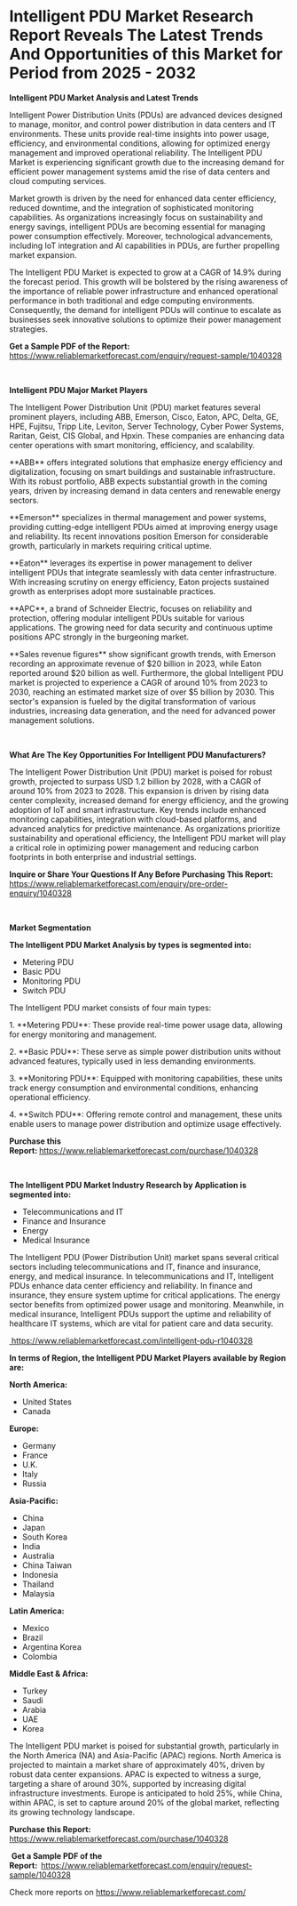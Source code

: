 <p><h1>Intelligent PDU Market Research Report Reveals The Latest Trends And Opportunities of this Market for Period from 2025 - 2032</h1></p><p><strong>Intelligent PDU Market Analysis and Latest Trends</strong></p>
<p><p>Intelligent Power Distribution Units (PDUs) are advanced devices designed to manage, monitor, and control power distribution in data centers and IT environments. These units provide real-time insights into power usage, efficiency, and environmental conditions, allowing for optimized energy management and improved operational reliability. The Intelligent PDU Market is experiencing significant growth due to the increasing demand for efficient power management systems amid the rise of data centers and cloud computing services. </p><p>Market growth is driven by the need for enhanced data center efficiency, reduced downtime, and the integration of sophisticated monitoring capabilities. As organizations increasingly focus on sustainability and energy savings, intelligent PDUs are becoming essential for managing power consumption effectively. Moreover, technological advancements, including IoT integration and AI capabilities in PDUs, are further propelling market expansion.</p><p>The Intelligent PDU Market is expected to grow at a CAGR of 14.9% during the forecast period. This growth will be bolstered by the rising awareness of the importance of reliable power infrastructure and enhanced operational performance in both traditional and edge computing environments. Consequently, the demand for intelligent PDUs will continue to escalate as businesses seek innovative solutions to optimize their power management strategies.</p></p>
<p><strong>Get a Sample PDF of the Report:&nbsp;</strong> <a href="https://www.reliablemarketforecast.com/enquiry/request-sample/1040328?utm_campaign=2291&utm_medium=2&utm_source=Github&utm_content=ia&utm_term=16022025&utm_id=intelligent-pdu">https://www.reliablemarketforecast.com/enquiry/request-sample/1040328</a></p>
<p>&nbsp;</p>
<p><strong>Intelligent PDU Major Market Players</strong></p>
<p><p>The Intelligent Power Distribution Unit (PDU) market features several prominent players, including ABB, Emerson, Cisco, Eaton, APC, Delta, GE, HPE, Fujitsu, Tripp Lite, Leviton, Server Technology, Cyber Power Systems, Raritan, Geist, CIS Global, and Hpxin. These companies are enhancing data center operations with smart monitoring, efficiency, and scalability.</p><p>**ABB** offers integrated solutions that emphasize energy efficiency and digitalization, focusing on smart buildings and sustainable infrastructure. With its robust portfolio, ABB expects substantial growth in the coming years, driven by increasing demand in data centers and renewable energy sectors.</p><p>**Emerson** specializes in thermal management and power systems, providing cutting-edge intelligent PDUs aimed at improving energy usage and reliability. Its recent innovations position Emerson for considerable growth, particularly in markets requiring critical uptime.</p><p>**Eaton** leverages its expertise in power management to deliver intelligent PDUs that integrate seamlessly with data center infrastructure. With increasing scrutiny on energy efficiency, Eaton projects sustained growth as enterprises adopt more sustainable practices.</p><p>**APC**, a brand of Schneider Electric, focuses on reliability and protection, offering modular intelligent PDUs suitable for various applications. The growing need for data security and continuous uptime positions APC strongly in the burgeoning market.</p><p>**Sales revenue figures** show significant growth trends, with Emerson recording an approximate revenue of $20 billion in 2023, while Eaton reported around $20 billion as well. Furthermore, the global Intelligent PDU market is projected to experience a CAGR of around 10% from 2023 to 2030, reaching an estimated market size of over $5 billion by 2030. This sector's expansion is fueled by the digital transformation of various industries, increasing data generation, and the need for advanced power management solutions.</p></p>
<p>&nbsp;</p>
<p><strong>What Are The Key Opportunities For Intelligent PDU Manufacturers?</strong></p>
<p><p>The Intelligent Power Distribution Unit (PDU) market is poised for robust growth, projected to surpass USD 1.2 billion by 2028, with a CAGR of around 10% from 2023 to 2028. This expansion is driven by rising data center complexity, increased demand for energy efficiency, and the growing adoption of IoT and smart infrastructure. Key trends include enhanced monitoring capabilities, integration with cloud-based platforms, and advanced analytics for predictive maintenance. As organizations prioritize sustainability and operational efficiency, the Intelligent PDU market will play a critical role in optimizing power management and reducing carbon footprints in both enterprise and industrial settings.</p></p>
<p><strong>Inquire or Share Your Questions If Any Before Purchasing This Report:</strong> <a href="https://www.reliablemarketforecast.com/enquiry/pre-order-enquiry/1040328?utm_campaign=2291&utm_medium=2&utm_source=Github&utm_content=ia&utm_term=16022025&utm_id=intelligent-pdu">https://www.reliablemarketforecast.com/enquiry/pre-order-enquiry/1040328</a></p>
<p>&nbsp;</p>
<p><strong>Market Segmentation</strong></p>
<p><strong>The Intelligent PDU Market Analysis by types is segmented into:</strong></p>
<p><ul><li>Metering PDU</li><li>Basic PDU</li><li>Monitoring PDU</li><li>Switch PDU</li></ul></p>
<p><p>The Intelligent PDU market consists of four main types: </p><p>1. **Metering PDU**: These provide real-time power usage data, allowing for energy monitoring and management.</p><p>2. **Basic PDU**: These serve as simple power distribution units without advanced features, typically used in less demanding environments.</p><p>3. **Monitoring PDU**: Equipped with monitoring capabilities, these units track energy consumption and environmental conditions, enhancing operational efficiency.</p><p>4. **Switch PDU**: Offering remote control and management, these units enable users to manage power distribution and optimize usage effectively.</p></p>
<p><strong>Purchase this Report:&nbsp;</strong><a href="https://www.reliablemarketforecast.com/purchase/1040328?utm_campaign=2291&utm_medium=2&utm_source=Github&utm_content=ia&utm_term=16022025&utm_id=intelligent-pdu">https://www.reliablemarketforecast.com/purchase/1040328</a></p>
<p>&nbsp;</p>
<p><strong>The Intelligent PDU Market Industry Research by Application is segmented into:</strong></p>
<p><ul><li>Telecommunications and IT</li><li>Finance and Insurance</li><li>Energy</li><li>Medical Insurance</li></ul></p>
<p><p>The Intelligent PDU (Power Distribution Unit) market spans several critical sectors including telecommunications and IT, finance and insurance, energy, and medical insurance. In telecommunications and IT, Intelligent PDUs enhance data center efficiency and reliability. In finance and insurance, they ensure system uptime for critical applications. The energy sector benefits from optimized power usage and monitoring. Meanwhile, in medical insurance, Intelligent PDUs support the uptime and reliability of healthcare IT systems, which are vital for patient care and data security.</p></p>
<p><a href="https://www.reliablemarketforecast.com/intelligent-pdu-r1040328?utm_campaign=2291&utm_medium=2&utm_source=Github&utm_content=ia&utm_term=16022025&utm_id=intelligent-pdu">&nbsp;https://www.reliablemarketforecast.com/intelligent-pdu-r1040328</a></p>
<p><strong>In terms of Region, the Intelligent PDU Market Players available by Region are:</strong></p>
<p>
    <p> <strong> North America: </strong>
        <ul>
            <li>United States</li>
            <li>Canada</li>
        </ul>
        </p> 
    <p> <strong> Europe: </strong>
        <ul>
            <li>Germany</li>
            <li>France</li>
            <li>U.K.</li>
            <li>Italy</li>
            <li>Russia</li>
        </ul>
        </p> 
    <p> <strong> Asia-Pacific: </strong>
        <ul>
            <li>China</li>
            <li>Japan</li>
            <li>South Korea</li>
            <li>India</li>
            <li>Australia</li>
            <li>China Taiwan</li>
            <li>Indonesia</li>
            <li>Thailand</li>
            <li>Malaysia</li>
        </ul>
        </p> 
    <p> <strong> Latin America: </strong>
        <ul>
            <li>Mexico</li>
            <li>Brazil</li>
            <li>Argentina Korea</li>
            <li>Colombia</li>
        </ul>
        </p> 
    <p> <strong> Middle East & Africa: </strong>
        <ul>
            <li>Turkey</li>
            <li>Saudi</li>
            <li>Arabia</li>
            <li>UAE</li>
            <li>Korea</li>
        </ul>
    </p>
    </p>
<p><p>The Intelligent PDU market is poised for substantial growth, particularly in the North America (NA) and Asia-Pacific (APAC) regions. North America is projected to maintain a market share of approximately 40%, driven by robust data center expansions. APAC is expected to witness a surge, targeting a share of around 30%, supported by increasing digital infrastructure investments. Europe is anticipated to hold 25%, while China, within APAC, is set to capture around 20% of the global market, reflecting its growing technology landscape.</p></p>
<p><strong>Purchase this Report: </strong><a href="https://www.reliablemarketforecast.com/purchase/1040328?utm_campaign=2291&utm_medium=2&utm_source=Github&utm_content=ia&utm_term=16022025&utm_id=intelligent-pdu">https://www.reliablemarketforecast.com/purchase/1040328</a></p>
<p>&nbsp;<strong>Get a Sample PDF of the Report:&nbsp;&nbsp;</strong><a href="https://www.reliablemarketforecast.com/enquiry/request-sample/1040328?utm_campaign=2291&utm_medium=2&utm_source=Github&utm_content=ia&utm_term=16022025&utm_id=intelligent-pdu">https://www.reliablemarketforecast.com/enquiry/request-sample/1040328</a></p>
<p><strong></strong></p>
<p>Check more reports on <a href="https://www.reliablemarketforecast.com/?utm_campaign=2291&utm_medium=2&utm_source=Github&utm_content=ia&utm_term=16022025&utm_id=intelligent-pdu">https://www.reliablemarketforecast.com/</a></p>